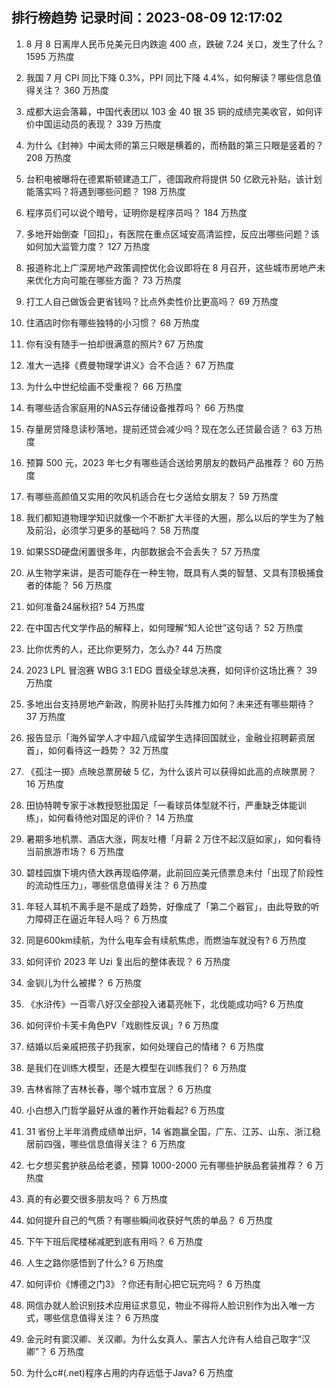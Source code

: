 
## 排行榜趋势 记录时间：2023-08-09 12:17:02
  
  1. 8 月 8 日离岸人民币兑美元日内跌逾 400 点，跌破 7.24 关口，发生了什么？ 1595 万热度
    
  2. 我国 7 月 CPI 同比下降 0.3%，PPI 同比下降 4.4%，如何解读？哪些信息值得关注？ 360 万热度
    
  3. 成都大运会落幕，中国代表团以 103 金 40 银 35 铜的成绩完美收官，如何评价中国运动员的表现？ 339 万热度
    
  4. 为什么《封神》中闻太师的第三只眼是横着的，而杨戬的第三只眼是竖着的？ 208 万热度
    
  5. 台积电被曝将在德累斯顿建造工厂，德国政府将提供 50 亿欧元补贴，该计划能落实吗？将遇到哪些问题？ 198 万热度
    
  6. 程序员们可以说个暗号，证明你是程序员吗？ 184 万热度
    
  7. 多地开始倒查「回扣」，有医院在重点区域安高清监控，反应出哪些问题？该如何加大监管力度？ 127 万热度
    
  8. 报道称北上广深房地产政策调控优化会议即将在 8 月召开，这些城市房地产未来优化方向可能在哪些方面？ 73 万热度
    
  9. 打工人自己做饭会更省钱吗？比点外卖性价比更高吗？ 69 万热度
    
  10. 住酒店时你有哪些独特的小习惯？ 68 万热度
    
  11. 你有没有随手一拍却很满意的照片? 67 万热度
    
  12. 准大一选择《费曼物理学讲义》合不合适？ 67 万热度
    
  13. 为什么中世纪绘画不受重视？ 66 万热度
    
  14. 有哪些适合家庭用的NAS云存储设备推荐吗？ 66 万热度
    
  15. 存量房贷降息读秒落地，提前还贷会减少吗？现在怎么还贷最合适？ 63 万热度
    
  16. 预算 500 元，2023 年七夕有哪些适合送给男朋友的数码产品推荐？ 60 万热度
    
  17. 有哪些高颜值又实用的吹风机适合在七夕送给女朋友？ 59 万热度
    
  18. 我们都知道物理学知识就像一个不断扩大半径的大圈，那么以后的学生为了触及前沿，必须学习更多的基础吗？ 58 万热度
    
  19. 如果SSD硬盘闲置很多年，内部数据会不会丢失？ 57 万热度
    
  20. 从生物学来讲，是否可能存在一种生物，既具有人类的智慧、又具有顶极捕食者的体能？ 56 万热度
    
  21. 如何准备24届秋招? 54 万热度
    
  22. 在中国古代文学作品的解释上，如何理解“知人论世”这句话？ 52 万热度
    
  23. 比你优秀的人，还比你更努力，怎么办? 44 万热度
    
  24. 2023 LPL 冒泡赛 WBG 3:1 EDG 晋级全球总决赛，如何评价这场比赛？ 39 万热度
    
  25. 多地出台支持房地产新政，购房补贴打头阵推力如何？未来还有哪些期待？ 37 万热度
    
  26. 报告显示「海外留学人才中超八成留学生选择回国就业，金融业招聘薪资居首」，如何看待这一趋势？ 32 万热度
    
  27. 《孤注一掷》点映总票房破 5 亿，为什么该片可以获得如此高的点映票房？ 16 万热度
    
  28. 田协特聘专家于冰教授怒批国足「一看球员体型就不行，严重缺乏体能训练」，如何看待他对国足的评价？ 14 万热度
    
  29. 暑期多地机票、酒店大涨，网友吐槽「月薪 2 万住不起汉庭如家」，如何看待当前旅游市场？ 6 万热度
    
  30. 碧桂园旗下境内债大跌再现临停潮，此前回应美元债票息未付「出现了阶段性的流动性压力」，哪些信息值得关注？ 6 万热度
    
  31. 年轻人耳机不离手是不是成了趋势，好像成了「第二个器官」，由此导致的听力障碍正在逼近年轻人吗？ 6 万热度
    
  32. 同是600km续航，为什么电车会有续航焦虑，而燃油车就没有? 6 万热度
    
  33. 如何评价 2023 年 Uzi 复出后的整体表现？ 6 万热度
    
  34. 金钏儿为什么被撵？ 6 万热度
    
  35. 《水浒传》一百零八好汉全部投入诸葛亮帐下，北伐能成功吗? 6 万热度
    
  36. 如何评价卡芙卡角色PV「戏剧性反讽」? 6 万热度
    
  37. 结婚以后亲戚把孩子扔我家，如何处理自己的情绪？ 6 万热度
    
  38. 是我们在训练大模型，还是大模型在训练我们？ 6 万热度
    
  39. 吉林省除了吉林长春，哪个城市宜居？ 6 万热度
    
  40. 小白想入门哲学最好从谁的著作开始看起? 6 万热度
    
  41. 31 省份上半年消费成绩单出炉，14 省跑赢全国，广东、江苏、山东、浙江稳居前四强，哪些信息值得关注？ 6 万热度
    
  42. 七夕想买套护肤品给老婆，预算 1000-2000 元有哪些护肤品套装推荐？ 6 万热度
    
  43. 真的有必要交很多朋友吗？ 6 万热度
    
  44. 如何提升自己的气质？有哪些瞬间收获好气质的单品？ 6 万热度
    
  45. 下午下班后爬楼梯减肥到底有用吗？ 6 万热度
    
  46. 人生之路你感悟到了什么? 6 万热度
    
  47. 如何评价《博德之门3》？你还有耐心把它玩完吗？ 6 万热度
    
  48. 网信办就人脸识别技术应用征求意见，物业不得将人脸识别作为出入唯一方式，哪些信息值得关注？ 6 万热度
    
  49. 金元时有窦汉卿、关汉卿。为什么女真人、蒙古人允许有人给自己取字“汉卿”？ 6 万热度
    
  50. 为什么c#(.net)程序占用的内存远低于Java? 6 万热度
    
